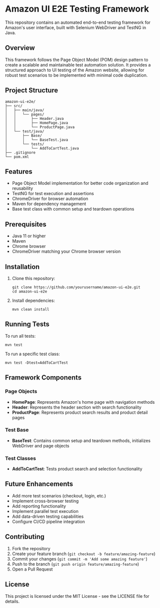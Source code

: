 # Amazon UI E2E Testing Framework

This repository contains an automated end-to-end testing framework for Amazon's user interface, built with Selenium WebDriver and TestNG in Java.

## Overview

This framework follows the Page Object Model (POM) design pattern to create a scalable and maintainable test automation solution. It provides a structured approach to UI testing of the Amazon website, allowing for robust test scenarios to be implemented with minimal code duplication.

## Project Structure

```
amazon-ui-e2e/
├── src/
│   ├── main/java/
│   │   └── pages/
│   │       ├── Header.java
│   │       ├── HomePage.java
│   │       └── ProductPage.java
│   └── test/java/
│       ├── Base/
│       │   └── BaseTest.java
│       └── tests/
│           └── AddToCartTest.java
├── .gitignore
└── pom.xml
```

## Features

- Page Object Model implementation for better code organization and reusability
- TestNG for test execution and assertions
- ChromeDriver for browser automation
- Maven for dependency management
- Base test class with common setup and teardown operations

## Prerequisites

- Java 11 or higher
- Maven
- Chrome browser
- ChromeDriver matching your Chrome browser version

## Installation

1. Clone this repository:
   ```
   git clone https://github.com/yourusername/amazon-ui-e2e.git
   cd amazon-ui-e2e
   ```

2. Install dependencies:
   ```
   mvn clean install
   ```

## Running Tests

To run all tests:

```
mvn test
```

To run a specific test class:

```
mvn test -Dtest=AddToCartTest
```

## Framework Components

### Page Objects

- **HomePage**: Represents Amazon's home page with navigation methods
- **Header**: Represents the header section with search functionality
- **ProductPage**: Represents product search results and product detail pages

### Test Base

- **BaseTest**: Contains common setup and teardown methods, initializes WebDriver and page objects

### Test Classes

- **AddToCartTest**: Tests product search and selection functionality

## Future Enhancements

- Add more test scenarios (checkout, login, etc.)
- Implement cross-browser testing
- Add reporting functionality
- Implement parallel test execution
- Add data-driven testing capabilities
- Configure CI/CD pipeline integration

## Contributing

1. Fork the repository
2. Create your feature branch (`git checkout -b feature/amazing-feature`)
3. Commit your changes (`git commit -m 'Add some amazing feature'`)
4. Push to the branch (`git push origin feature/amazing-feature`)
5. Open a Pull Request

## License

This project is licensed under the MIT License - see the LICENSE file for details.
